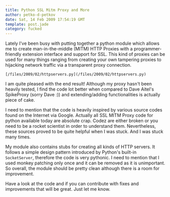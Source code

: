 ```yaml
---
title: Python SSL Mitm Proxy and More
author: petko-d-petkov
date: Sat, 14 Feb 2009 17:54:19 GMT
template: post.jade
category: fucked
---
```


Lately I've been busy with putting together a python module which allows me to create man-in-the-middle (MITM) HTTP Proxies with a programmer-friendly extension interface and support for SSL. This kind of proxies can be used for many things ranging from creating your own tampering proxies to hijacking network traffic via a transparent proxy connection.

    [/files/2009/02/httpservers.py](/files/2009/02/httpservers.py)

I am quite pleased with the end result! Although my proxy hasn't been heavily tested, I find the code lot better when compared to Dave Aitel's SpikeProxy (sorry Dave :)) and extending/adding functionalities is actually piece of cake.

I need to mention that the code is heavily inspired by various source codes found on the Internet via Google. Actually all SSL MITM Proxy code for python available today are absolute crap. Codez are either broken or you need to be a rocket scientist in order to understand them. Nevertheless, these sources proved to be quite helpful when I was stuck. And I was stuck many times.

My module also contains stubs for creating all kinds of HTTP servers. It follows a simple design pattern introduced by Python's built-in `SocketServer`, therefore the code is very pythonic. I need to mention that I used monkey patching only once and it can be removed as it is unimportant. So overall, the module should be pretty clean although there is a room for improvement.

Have a look at the code and if you can contribute with fixes and improvements that will be great. Just let me know.

